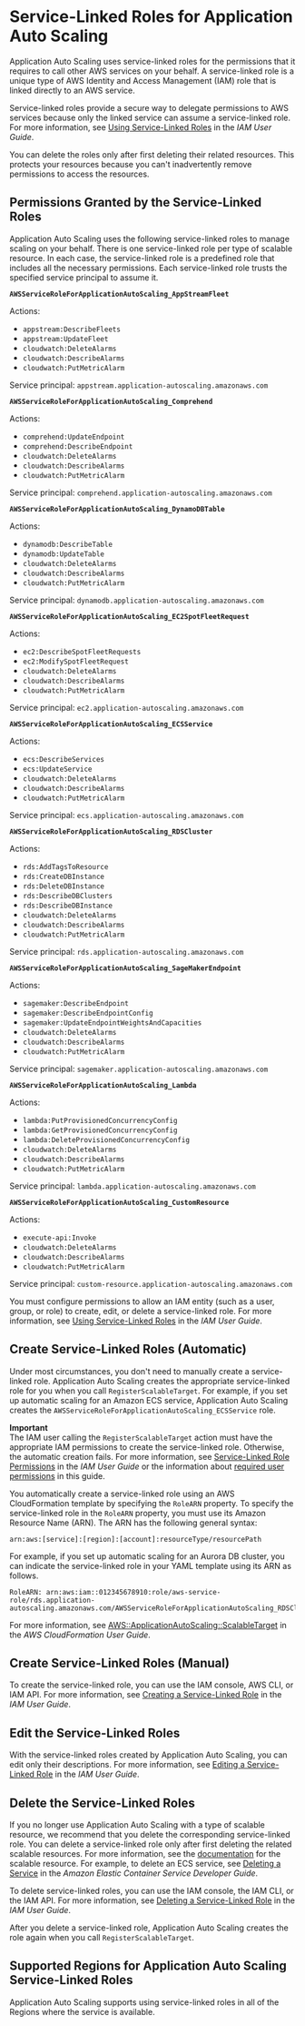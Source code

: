 # Service\-Linked Roles for Application Auto Scaling<a name="application-auto-scaling-service-linked-roles"></a>

Application Auto Scaling uses service\-linked roles for the permissions that it requires to call other AWS services on your behalf\. A service\-linked role is a unique type of AWS Identity and Access Management \(IAM\) role that is linked directly to an AWS service\. 

Service\-linked roles provide a secure way to delegate permissions to AWS services because only the linked service can assume a service\-linked role\. For more information, see [Using Service\-Linked Roles](https://docs.aws.amazon.com/IAM/latest/UserGuide/using-service-linked-roles.html) in the *IAM User Guide*\.

You can delete the roles only after first deleting their related resources\. This protects your resources because you can't inadvertently remove permissions to access the resources\. 

## Permissions Granted by the Service\-Linked Roles<a name="service-linked-role-permissions"></a>

Application Auto Scaling uses the following service\-linked roles to manage scaling on your behalf\. There is one service\-linked role per type of scalable resource\. In each case, the service\-linked role is a predefined role that includes all the necessary permissions\. Each service\-linked role trusts the specified service principal to assume it\.

**`AWSServiceRoleForApplicationAutoScaling_AppStreamFleet`**

Actions:
+ `appstream:DescribeFleets`
+ `appstream:UpdateFleet`
+ `cloudwatch:DeleteAlarms`
+ `cloudwatch:DescribeAlarms`
+ `cloudwatch:PutMetricAlarm`

Service principal: `appstream.application-autoscaling.amazonaws.com`

**`AWSServiceRoleForApplicationAutoScaling_Comprehend`**

Actions:
+ `comprehend:UpdateEndpoint`
+ `comprehend:DescribeEndpoint`
+ `cloudwatch:DeleteAlarms`
+ `cloudwatch:DescribeAlarms`
+ `cloudwatch:PutMetricAlarm`

Service principal: `comprehend.application-autoscaling.amazonaws.com`

**`AWSServiceRoleForApplicationAutoScaling_DynamoDBTable`**

Actions:
+ `dynamodb:DescribeTable`
+ `dynamodb:UpdateTable`
+ `cloudwatch:DeleteAlarms`
+ `cloudwatch:DescribeAlarms`
+ `cloudwatch:PutMetricAlarm`

Service principal: `dynamodb.application-autoscaling.amazonaws.com`

**`AWSServiceRoleForApplicationAutoScaling_EC2SpotFleetRequest`**

Actions:
+ `ec2:DescribeSpotFleetRequests`
+ `ec2:ModifySpotFleetRequest`
+ `cloudwatch:DeleteAlarms`
+ `cloudwatch:DescribeAlarms`
+ `cloudwatch:PutMetricAlarm`

Service principal: `ec2.application-autoscaling.amazonaws.com`

**`AWSServiceRoleForApplicationAutoScaling_ECSService`**

Actions:
+ `ecs:DescribeServices`
+ `ecs:UpdateService`
+ `cloudwatch:DeleteAlarms`
+ `cloudwatch:DescribeAlarms`
+ `cloudwatch:PutMetricAlarm`

Service principal: `ecs.application-autoscaling.amazonaws.com`

**`AWSServiceRoleForApplicationAutoScaling_RDSCluster`**

Actions:
+ `rds:AddTagsToResource`
+ `rds:CreateDBInstance`
+ `rds:DeleteDBInstance`
+ `rds:DescribeDBClusters`
+ `rds:DescribeDBInstance`
+ `cloudwatch:DeleteAlarms`
+ `cloudwatch:DescribeAlarms`
+ `cloudwatch:PutMetricAlarm`

Service principal: `rds.application-autoscaling.amazonaws.com`

**`AWSServiceRoleForApplicationAutoScaling_SageMakerEndpoint`**

Actions:
+ `sagemaker:DescribeEndpoint`
+ `sagemaker:DescribeEndpointConfig`
+ `sagemaker:UpdateEndpointWeightsAndCapacities`
+ `cloudwatch:DeleteAlarms`
+ `cloudwatch:DescribeAlarms`
+ `cloudwatch:PutMetricAlarm`

Service principal: `sagemaker.application-autoscaling.amazonaws.com`

**`AWSServiceRoleForApplicationAutoScaling_Lambda`**

Actions:
+ `lambda:PutProvisionedConcurrencyConfig`
+ `lambda:GetProvisionedConcurrencyConfig`
+ `lambda:DeleteProvisionedConcurrencyConfig`
+ `cloudwatch:DeleteAlarms`
+ `cloudwatch:DescribeAlarms`
+ `cloudwatch:PutMetricAlarm`

Service principal: `lambda.application-autoscaling.amazonaws.com`

**`AWSServiceRoleForApplicationAutoScaling_CustomResource`**

Actions:
+ `execute-api:Invoke`
+ `cloudwatch:DeleteAlarms `
+ `cloudwatch:DescribeAlarms `
+ `cloudwatch:PutMetricAlarm `

Service principal: `custom-resource.application-autoscaling.amazonaws.com`

You must configure permissions to allow an IAM entity \(such as a user, group, or role\) to create, edit, or delete a service\-linked role\. For more information, see [Using Service\-Linked Roles](https://docs.aws.amazon.com/IAM/latest/UserGuide/using-service-linked-roles.html) in the *IAM User Guide*\. 

## Create Service\-Linked Roles \(Automatic\)<a name="create-service-linked-role-automatic"></a>

Under most circumstances, you don't need to manually create a service\-linked role\. Application Auto Scaling creates the appropriate service\-linked role for you when you call `RegisterScalableTarget`\. For example, if you set up automatic scaling for an Amazon ECS service, Application Auto Scaling creates the `AWSServiceRoleForApplicationAutoScaling_ECSService` role\.

**Important**  
The IAM user calling the `RegisterScalableTarget` action must have the appropriate IAM permissions to create the service\-linked role\. Otherwise, the automatic creation fails\. For more information, see [Service\-Linked Role Permissions](https://docs.aws.amazon.com/IAM/latest/UserGuide/using-service-linked-roles.html#service-linked-role-permissions) in the *IAM User Guide* or the information about [required user permissions](auth-and-access-control.md) in this guide\.

You automatically create a service\-linked role using an AWS CloudFormation template by specifying the `RoleARN` property\. To specify the service\-linked role in the `RoleARN` property, you must use its Amazon Resource Name \(ARN\)\. The ARN has the following general syntax:

```
arn:aws:[service]:[region]:[account]:resourceType/resourcePath
```

For example, if you set up automatic scaling for an Aurora DB cluster, you can indicate the service\-linked role in your YAML template using its ARN as follows\. 

```
RoleARN: arn:aws:iam::012345678910:role/aws-service-role/rds.application-autoscaling.amazonaws.com/AWSServiceRoleForApplicationAutoScaling_RDSCluster
```

For more information, see [AWS::ApplicationAutoScaling::ScalableTarget](https://docs.aws.amazon.com/AWSCloudFormation/latest/UserGuide/aws-resource-applicationautoscaling-scalabletarget.html) in the *AWS CloudFormation User Guide*\. 

## Create Service\-Linked Roles \(Manual\)<a name="create-service-linked-role-manual"></a>

To create the service\-linked role, you can use the IAM console, AWS CLI, or IAM API\. For more information, see [Creating a Service\-Linked Role](https://docs.aws.amazon.com/IAM/latest/UserGuide/using-service-linked-roles.html#create-service-linked-role) in the *IAM User Guide*\. 

## Edit the Service\-Linked Roles<a name="edit-service-linked-role"></a>

With the service\-linked roles created by Application Auto Scaling, you can edit only their descriptions\. For more information, see [Editing a Service\-Linked Role](https://docs.aws.amazon.com/IAM/latest/UserGuide/using-service-linked-roles.html#edit-service-linked-role) in the *IAM User Guide*\.

## Delete the Service\-Linked Roles<a name="delete-service-linked-role"></a>

If you no longer use Application Auto Scaling with a type of scalable resource, we recommend that you delete the corresponding service\-linked role\. You can delete a service\-linked role only after first deleting the related scalable resources\. For more information, see the [documentation](https://docs.aws.amazon.com/) for the scalable resource\. For example, to delete an ECS service, see [Deleting a Service](https://docs.aws.amazon.com/AmazonECS/latest/developerguide/delete-service.html) in the *Amazon Elastic Container Service Developer Guide*\.

To delete service\-linked roles, you can use the IAM console, the IAM CLI, or the IAM API\. For more information, see [Deleting a Service\-Linked Role](https://docs.aws.amazon.com/IAM/latest/UserGuide/using-service-linked-roles.html#delete-service-linked-role) in the *IAM User Guide*\.

After you delete a service\-linked role, Application Auto Scaling creates the role again when you call `RegisterScalableTarget`\.

## Supported Regions for Application Auto Scaling Service\-Linked Roles<a name="slr-regions"></a>

Application Auto Scaling supports using service\-linked roles in all of the Regions where the service is available\.
